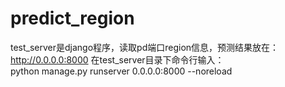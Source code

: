 # predict_region
test_server是django程序，读取pd端口region信息，预测结果放在：http://0.0.0.0:8000
在test_server目录下命令行输入：  
python manage.py runserver 0.0.0.0:8000 --noreload
